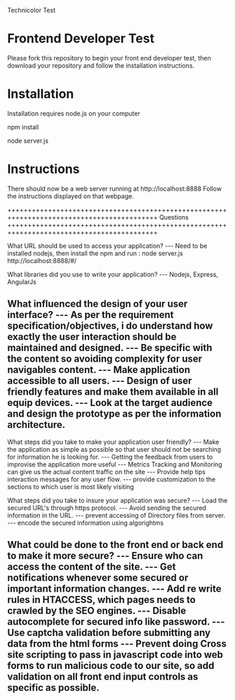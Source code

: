 Technicolor Test

# Frontend Developer Test

Please fork this repository to begin your front end developer test, then download your repository and follow the installation instructions.

# Installation
Installation requires node.js on your computer

npm install

node server.js

# Instructions
There should now be a web server running at http://localhost:8888
Follow the instructions displayed on that webpage.

+++++++++++++++++++++++++++++++++++++++++++++++++++++++++++++++++++++++++++++++++++++++++++
	Questions
+++++++++++++++++++++++++++++++++++++++++++++++++++++++++++++++++++++++++++++++++++++++++++

What URL should be used to access your application?
  --- Need to be installed nodejs, then install the npm and run : node server.js
         http://localhost:8888/#/

What libraries did you use to write your application?
  ---  Nodejs, Express, AngularJs

What influenced the design of your user interface?
  --- As per the requirement specification/objectives, i do understand how exactly the user interaction should be maintained and  designed.
  --- Be specific with the content so avoiding complexity for user navigables content.
  --- Make application accessible to all users.
  --- Design of user friendly features and make them available in all equip devices.
  --- Look at the target audience and design the prototype as per the information architecture.
  ---- 
What steps did you take to make your application user friendly?
   --- Make the application as simple as possible so that user should not be searching for information he is looking for.
   --- Getting the feedback from users to improvise the application more useful
   --- Metrics Tracking and  Monitoring can give us the actual content traffic on the site 
   ---  Provide help tips interaction messages for any user flow.
   --- provide customization to the sections  to which user is most likely visiting

What steps did you take to insure your application was secure?
   --- Load the secured URL's through https protocol.
   --- Avoid sending the secured information in the URL.
   --- prevent accessing of  Directory  files from server.
   --- encode the secured information using algorightms

What could be done to the front end or back end to make it more secure?
  --- Ensure who can access the content of the site.
  --- Get notifications whenever some secured or important information changes.
  --- Add re write rules in HTACCESS, which pages needs to crawled by the SEO engines.
  --- Disable autocomplete for secured info like password.
  --- Use captcha validation before submitting any data from the html forms
  --- Prevent doing Cross site scripting to pass in javascript code into web forms to run malicious code to our site, so add validation on all front end input controls as specific as possible.
  ---

